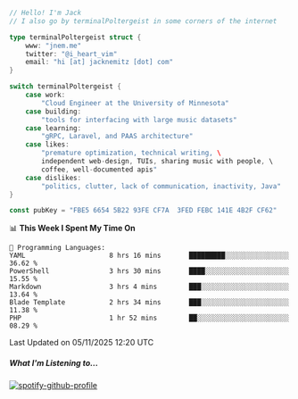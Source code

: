 ```go
// Hello! I'm Jack
// I also go by terminalPoltergeist in some corners of the internet

type terminalPoltergeist struct {
    www: "jnem.me"
    twitter: "@i_heart_vim"
    email: "hi [at] jacknemitz [dot] com"
}

switch terminalPoltergeist {
    case work:
        "Cloud Engineer at the University of Minnesota"
    case building:
        "tools for interfacing with large music datasets"
    case learning:
        "gRPC, Laravel, and PAAS architecture"
    case likes:
        "premature optimization, technical writing, \
        independent web-design, TUIs, sharing music with people, \
        coffee, well-documented apis"
    case dislikes:
        "politics, clutter, lack of communication, inactivity, Java"
}

const pubKey = "FBE5 6654 5B22 93FE CF7A  3FED FEBC 141E 4B2F CF62"
```

<!--START_SECTION:waka-->
📊 **This Week I Spent My Time On** 

```text
💬 Programming Languages: 
YAML                     8 hrs 16 mins       █████████░░░░░░░░░░░░░░░░   36.62 % 
PowerShell               3 hrs 30 mins       ████░░░░░░░░░░░░░░░░░░░░░   15.55 % 
Markdown                 3 hrs 4 mins        ███░░░░░░░░░░░░░░░░░░░░░░   13.64 % 
Blade Template           2 hrs 34 mins       ███░░░░░░░░░░░░░░░░░░░░░░   11.38 % 
PHP                      1 hr 52 mins        ██░░░░░░░░░░░░░░░░░░░░░░░   08.29 % 
```


 Last Updated on 05/11/2025 12:20 UTC
<!--END_SECTION:waka-->

##### What I'm Listening to...

[![spotify-github-profile](https://jnem.me/listening-item?maxAge=2592000)](https://jnem.me/listening)
